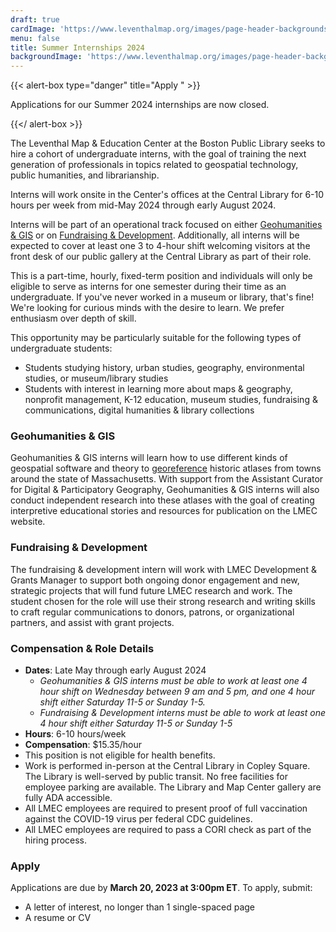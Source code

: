 ```yaml
---
draft: true
cardImage: 'https://www.leventhalmap.org/images/page-header-backgrounds/gallery.jpg'
menu: false
title: Summer Internships 2024
backgroundImage: 'https://www.leventhalmap.org/images/page-header-backgrounds/gallery.jpg'
---
```


<!-- {{< alert-box type="success" title="Apply " >}}

Applications for our Summer 2024 internships are **open** until 3pm on Wednesday, March 20, 2024. [Apply below](#apply)!

{{</ alert-box >}} -->

{{< alert-box type="danger" title="Apply " >}}

Applications for our Summer 2024 internships are now closed.

{{</ alert-box >}}

The Leventhal Map & Education Center at the Boston Public Library seeks to hire a cohort of undergraduate interns, with the goal of training the next generation of professionals in topics related to geospatial technology, public humanities, and librarianship.

Interns will work onsite in the Center's offices at the Central Library for 6-10 hours per week from mid-May 2024 through early August 2024.

Interns will be part of an operational track focused on either [Geohumanities & GIS](#geohumanities--gis) or on [Fundraising & Development](#fundraising--development). Additionally, all interns will be expected to cover at least one 3 to 4-hour shift welcoming visitors at the front desk of our public gallery at the Central Library as part of their role.

This is a part-time, hourly, fixed-term position and individuals will only be eligible to serve as interns for one semester during their time as an undergraduate. If you've never worked in a museum or library, that's fine! We're looking for curious minds with the desire to learn. We prefer enthusiasm over depth of skill.

This opportunity may be particularly suitable for the following types of undergraduate students:

* Students studying history, urban studies, geography, environmental studies, or museum/library studies
* Students with interest in learning more about maps & geography, nonprofit management, K-12 education, museum studies, fundraising & communications, digital humanities & library collections

### Geohumanities & GIS

Geohumanities & GIS interns will learn how to use different kinds of geospatial software and theory to [georeference](https://www.leventhalmap.org/projects/digital-projects/georeferencing/) historic atlases from towns around the state of Massachusetts. With support from the Assistant Curator for Digital & Participatory Geography, Geohumanities & GIS interns will also conduct independent research into these atlases with the goal of creating interpretive educational stories and resources for publication on the LMEC website.

### Fundraising & Development

The fundraising & development intern will work with LMEC Development & Grants Manager to support both ongoing donor engagement and new, strategic projects that will fund future LMEC research and work. The student chosen for the role will use their strong research and writing skills to craft regular communications to donors, patrons, or organizational partners, and assist with grant projects.

### Compensation & Role Details

* **Dates**: Late May through early August 2024
  * *Geohumanities & GIS interns must be able to work at least one 4 hour shift on Wednesday between 9 am and 5 pm, and one 4 hour shift either Saturday 11-5 or Sunday 1-5.*
  * *Fundraising & Development interns must be able to work at least one 4 hour shift either Saturday 11-5 or Sunday 1-5*
* **Hours**: 6-10 hours/week
* **Compensation**: $15.35/hour
* This position is not eligible for health benefits.
* Work is performed in-person at the Central Library in Copley Square. The Library is well-served by public transit. No free facilities for employee parking are available. The Library and Map Center gallery are fully ADA accessible.
* All LMEC employees are required to present proof of full vaccination against the COVID-19 virus per federal CDC guidelines.
* All LMEC employees are required to pass a CORI check as part of the hiring process.

### Apply

Applications are due by **March 20, 2023 at 3:00pm ET**. To apply, submit:

* A letter of interest, no longer than 1 single-spaced page
* A resume or CV

<!-- <a href="https://tally.so/r/wk6eYe" class="btn btn-primary-outline">Submit an application online</a> -->
